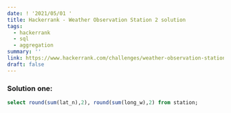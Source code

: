 ```yaml
---
date: ! '2021/05/01 '
title: Hackerrank - Weather Observation Station 2 solution
tags:
  - hackerrank
  - sql
  - aggregation
summary: ''
link: https://www.hackerrank.com/challenges/weather-observation-station-2
draft: false
---
```


### Solution one:

```sql
select round(sum(lat_n),2), round(sum(long_w),2) from station;
```
